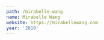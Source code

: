 ```yaml
---
path: /mirabelle-wang
name: Mirabelle Wang
website: https://mirabellewang.com
year: '2019'
---
```


